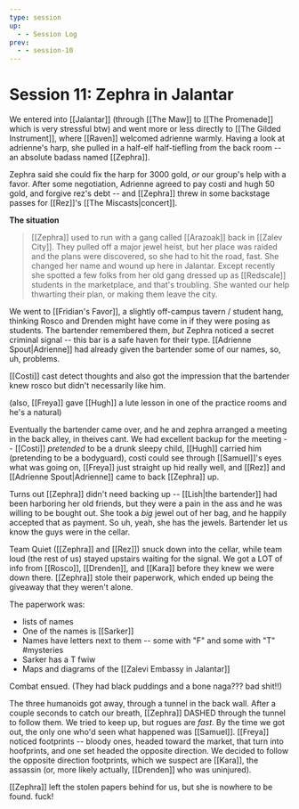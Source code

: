 ```yaml
---
type: session
up:
  - - Session Log
prev:
  - - session-10
---
```


# Session 11: Zephra in Jalantar

We entered into [[Jalantar]] (through [[The Maw]] to [[The Promenade]] which is very stressful btw) and went more or less directly to  [[The Gilded Instrument]], where [[Raven]] welcomed adrienne warmly. Having a look at adrienne's harp, she pulled in a half-elf half-tiefling from the back room -- an absolute badass named [[Zephra]].

Zephra said she could fix the harp for 3000 gold, *or* our group's help with a favor. After some negotiation, Adrienne agreed to pay costi and hugh 50 gold, and forgive rez's debt -- and [[Zephra]] threw in some backstage passes for [[Rez]]'s [[The Miscasts|concert]].

**The situation**
> [[Zephra]] used to run with a gang called [[Arazoak]] back in [[Zalev City]]. They pulled off a major jewel heist, but her place was raided and the plans were discovered, so she had to hit the road, fast. She changed her name and wound up here in Jalantar. Except recently she spotted a few folks from her old gang dressed up as [[Redscale]] students in the marketplace, and that's troubling. She wanted our help thwarting their plan, or making them leave the city.

We went to [[Fridian's Favor]], a slightly off-campus tavern / student hang, thinking Rosco and Drenden might have come in if they were posing as students. The bartender remembered them, *but* Zephra noticed a secret criminal signal -- this bar is a safe haven for their type. [[Adrienne Spout|Adrienne]] had already given the bartender some of our names, so, uh, problems. 

[[Costi]] cast detect thoughts and also got the impression that the bartender knew rosco but didn't necessarily like him. 

(also, [[Freya]] gave [[Hugh]] a lute lesson in one of the practice rooms and he's a natural)

Eventually the bartender came over, and he and zephra arranged a meeting in the back alley, in theives cant. We had excellent backup for the meeting -- [[Costi]] *pretended* to be a drunk sleepy child, [[Hugh]] carried him (pretending to be a bodyguard), costi could see through [[Samuel]]'s eyes what was going on, [[Freya]] just straight up hid really well, and [[Rez]] and [[Adrienne Spout|Adrienne]] came to back [[Zephra]] up. 

Turns out [[Zephra]] didn't need backing up -- [[Lish|the bartender]] had been harboring her old friends, but they were a pain in the ass and he was willing to be bought out. She took a *big* jewel out of her bag, and he happily accepted that as payment. So uh, yeah, she has the jewels. Bartender let us know the guys were in the cellar.

Team Quiet ([[Zephra]] and [[Rez]]) snuck down into the cellar, while team loud (the rest of us) stayed upstairs waiting for the signal. We got a LOT of info from [[Rosco]], [[Drenden]], and [[Kara]] before they knew we were down there. [[Zephra]] stole their paperwork, which ended up being the giveaway that they weren't alone. 

The paperwork was:
- lists of names
- One of the names is [[Sarker]]
- Names have  letters next to them -- some with "F" and some with "T"  #mysteries 
- Sarker has a T fwiw
- Maps and diagrams of the [[Zalevi Embassy in Jalantar]]

Combat ensued. (They had black puddings and a bone naga??? bad shit!!)

The three humanoids got away, through a tunnel in the back wall. After a couple seconds to catch our breath, [[Zephra]] DASHED through the tunnel to follow them. We tried to keep up, but rogues are *fast*. By the time we got out, the only one who'd seen what happened was [[Samuel]]. [[Freya]] noticed footprints -- bloody ones, headed toward the market, that turn into hoofprints, and one set headed the opposite direction. We decided to follow the opposite direction footprints, which we suspect are [[Kara]], the assassin (or, more likely actually, [[Drenden]] who was uninjured).

[[Zephra]] left the stolen papers behind for us, but she is nowhere to be found. fuck!





